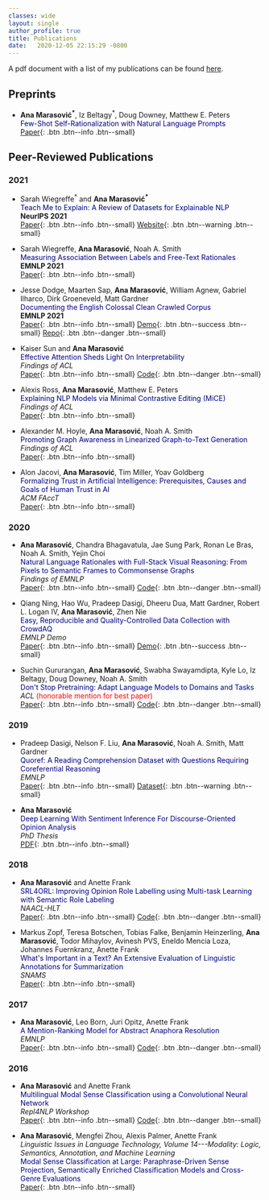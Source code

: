 ```yaml
---
classes: wide
layout: single
author_profile: true
title: Publications
date:   2020-12-05 22:15:29 -0800
---
```


A pdf document with a list of my publications can be found <a href="/publications/Publications_Ana_Marasovic.pdf">here</a>.


## Preprints 

* **Ana Marasović<sup>\*</sup>**, Iz Beltagy<sup>\*</sup>, Doug Downey, Matthew E. Peters                               
<span style="color:navy">Few-Shot Self-Rationalization with Natural Language Prompts</span>              
[Paper](https://arxiv.org/abs/2111.08284){: .btn .btn--info .btn--small}  

## Peer-Reviewed Publications         

### 2021

* Sarah Wiegreffe<sup>\*</sup> and **Ana Marasović<sup>\*</sup>**       
<span style="color:navy">Teach Me to Explain: A Review of Datasets for Explainable NLP</span>        
**NeurIPS 2021**                    
[Paper](https://openreview.net/pdf?id=ogNcxJn32BZ){: .btn .btn--info .btn--small} [Website](https://exnlpdatasets.github.io/){: .btn .btn--warning .btn--small}                 


* Sarah Wiegreffe, **Ana Marasović**, Noah A. Smith    
<span style="color:navy">Measuring Association Between Labels and Free-Text Rationales</span>                        
**EMNLP 2021**                                                         
[Paper](https://arxiv.org/abs/2010.12762){: .btn .btn--info .btn--small}  


* Jesse Dodge, Maarten Sap, **Ana Marasović**, William Agnew, Gabriel Ilharco, Dirk Groeneveld, Matt Gardner                  
<span style="color:navy">Documenting the English Colossal Clean Crawled Corpus</span>              
**EMNLP 2021**                                       
[Paper](http://www.cs.cmu.edu/~jessed/data_hosting/documenting_c4.pdf){: .btn .btn--info .btn--small} [Demo](https://c4-search.apps.allenai.org/){: .btn .btn--success .btn--small} [Repo](https://github.com/allenai/c4-documentation){: .btn .btn--danger .btn--small}                           
         
* Kaiser Sun and **Ana Marasović**                                                    
<span style="color:navy">Effective Attention Sheds Light On Interpretability</span>                                       
*Findings of ACL*                 
[Paper](http://arxiv.org/abs/2105.08855){: .btn .btn--info .btn--small} [Code](https://github.com/KaiserWhoLearns/Effective-Attention-Interpretability){: .btn .btn--danger .btn--small}               

* Alexis Ross, **Ana Marasović**, Matthew E. Peters   
<span style="color:navy">Explaining NLP Models via Minimal Contrastive Editing (MiCE)</span>        
*Findings of ACL*                
[Paper](https://arxiv.org/abs/2012.13985){: .btn .btn--info .btn--small} 

* Alexander M. Hoyle, **Ana Marasović**, Noah A. Smith         
<span style="color:navy">Promoting Graph Awareness in Linearized Graph-to-Text Generation</span>  
*Findings of ACL*                
[Paper](https://arxiv.org/abs/2012.15793){: .btn .btn--info .btn--small}                 

* Alon Jacovi, **Ana Marasović**, Tim Miller, Yoav Goldberg    
<span style="color:navy">Formalizing Trust in Artificial Intelligence: Prerequisites, Causes and Goals of Human Trust in AI</span>  
*ACM FAccT*     
[Paper](https://arxiv.org/abs/2010.07487){: .btn .btn--info .btn--small} 

### 2020

* **Ana Marasović**, Chandra Bhagavatula, Jae Sung Park, Ronan Le Bras, Noah A. Smith, Yejin Choi  
<span style="color:navy">Natural Language Rationales with Full-Stack Visual Reasoning: From Pixels to Semantic Frames to Commonsense Graphs</span>   
*Findings of EMNLP*   
[Paper](https://www.aclweb.org/anthology/2020.findings-emnlp.253/){: .btn .btn--info .btn--small} [Code](https://github.com/allenai/visual-reasoning-rationalization){: .btn .btn--danger .btn--small}

* Qiang Ning, Hao Wu, Pradeep Dasigi, Dheeru Dua, Matt Gardner, Robert L. Logan IV, **Ana Marasović**, Zhen Nie          
<span style="color:navy">Easy, Reproducible and Quality-Controlled Data Collection with CrowdAQ</span>          
*EMNLP Demo*    
[Paper](https://www.aclweb.org/anthology/2020.emnlp-demos.17/){: .btn .btn--info .btn--small} [Demo](https://www.crowdaq.com/){: .btn .btn--success .btn--small}    
   
* Suchin Gururangan, **Ana Marasović**, Swabha Swayamdipta, Kyle Lo, Iz Beltagy, Doug Downey, Noah A. Smith     
<span style="color:navy">Don't Stop Pretraining: Adapt Language Models to Domains and Tasks</span>           
*ACL* <span style="color:red">(honorable mention for best paper)</span>    
[Paper](https://www.aclweb.org/anthology/2020.acl-main.740/){: .btn .btn--info .btn--small} [Code](https://github.com/allenai/dont-stop-pretraining){: .btn .btn--danger .btn--small}

### 2019 

* Pradeep Dasigi, Nelson F. Liu, **Ana Marasović**, Noah A. Smith, Matt Gardner       
<span style="color:navy">Quoref: A Reading Comprehension Dataset with Questions Requiring Coreferential Reasoning</span>             
*EMNLP*      
[Paper](https://www.aclweb.org/anthology/D19-1606/){: .btn .btn--info .btn--small} [Dataset](https://allenai.org/data/quoref){: .btn .btn--warning .btn--small}        

      
* **Ana Marasović**         
<span style="color:navy">Deep Learning With Sentiment Inference For Discourse-Oriented Opinion Analysis</span>                      
*PhD Thesis*         
[PDF](https://archiv.ub.uni-heidelberg.de/volltextserver/27699/1/ana_thesis_publish_version.pdf){: .btn .btn--info .btn--small}   


### 2018 


* **Ana Marasović** and Anette Frank          
<span style="color:navy">SRL4ORL: Improving Opinion Role Labelling using Multi-task Learning with Semantic Role Labeling</span>    
*NAACL-HLT*               
[Paper](https://www.aclweb.org/anthology/N18-1054/){: .btn .btn--info .btn--small}  [Code](https://github.com/amarasovic/naacl-mpqa-srl4orl){: .btn .btn--danger .btn--small}

* Markus Zopf, Teresa Botschen, Tobias Falke, Benjamin Heinzerling, **Ana Marasović**, Todor Mihaylov, Avinesh PVS, Eneldo Mencia Loza, Johannes Fuernkranz, Anette Frank        
<span style="color:navy">What's Important in a Text? An Extensive Evaluation of Linguistic Annotations for Summarization</span>        
*SNAMS*         
[Paper](https://www.researchgate.net/profile/Markus_Zopf/publication/329393416_What%27s_Important_in_a_Text_An_Extensive_Evaluation_of_Linguistic_Annotations_for_Summarization/links/5c0e95794585157ac1b8ff71/Whats-Important-in-a-Text-An-Extensive-Evaluation-of-Linguistic-Annotations-for-Summarization.pdf){: .btn .btn--info .btn--small}        


### 2017

* **Ana Marasović**, Leo Born, Juri Opitz, Anette Frank       
<span style="color:navy">A Mention-Ranking Model for Abstract Anaphora Resolution</span>         
*EMNLP*        
[Paper](https://www.aclweb.org/anthology/D17-1021/){: .btn .btn--info .btn--small} [Code](https://github.com/amarasovic/neural-abstract-anaphora){: .btn .btn--danger .btn--small}


### 2016 

* **Ana Marasović** and Anette Frank         
<span style="color:navy">Multilingual Modal Sense Classification using a Convolutional Neural Network</span>           
*Repl4NLP Workshop*              
[Paper](https://www.aclweb.org/anthology/W16-1613/){: .btn .btn--info .btn--small} [Code](https://github.com/amarasovic/modal-sense-classifcation){: .btn .btn--danger .btn--small}

* **Ana Marasović**, Mengfei Zhou, Alexis Palmer, Anette Frank         
*Linguistic Issues in Language Technology, Volume 14---Modality: Logic, Semantics, Annotation, and Machine Learning*               
<span style="color:navy">Modal Sense Classification at Large: Paraphrase-Driven Sense Projection, Semantically Enriched Classification Models and Cross-Genre Evaluations</span>  
[Paper](https://www.aclweb.org/anthology/2016.lilt-14.3/){: .btn .btn--info .btn--small}

